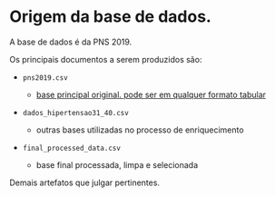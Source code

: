 # Origem da base de dados.

A base de dados é da PNS 2019. 

Os principais documentos a serem produzidos são:

* `pns2019.csv`
	* [base principal original. pode ser em qualquer formato tabular](https://sgapucminasbr-my.sharepoint.com/:u:/g/personal/1440983_sga_pucminas_br/EdsHWCe76zZGuGNX-T1nuS4BcUXqRv2j4uKBUd2SYPAM4g?e=8UIWMX)

* `dados_hipertensao31_40.csv`
	* outras bases utilizadas no processo de enriquecimento

* `final_processed_data.csv`
  * base final processada, limpa e selecionada
	
Demais artefatos que julgar pertinentes.
